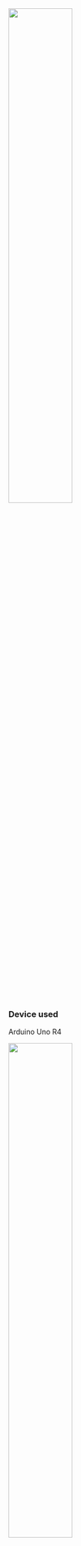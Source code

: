 
 <img src="https://github.com/MartinRGB/MCU-SBC-Note/assets/7036706/ef93a4f6-2be6-4df4-aca2-389690fc1122" width="50%" height="50%">

 ### Device used

Arduino Uno R4

<img src="https://github.com/MartinRGB/MCU-SBC-Note/assets/7036706/aa0d34f8-0693-4e2d-9779-7704df53b404" width="50%" height="50%">

XL6009 DC-DC Buck Boost Converter Module

<img src="https://github.com/MartinRGB/MCU-SBC-Note/assets/7036706/5af59811-9ddc-4237-9eac-55ae0fb28fd1" width="50%" height="50%">

DC Voltage Sensor 0-25V

<img src="https://github.com/MartinRGB/MCU-SBC-Note/assets/7036706/612ffb93-aff9-47d4-94fe-9a117e7e61e7" width="50%" height="50%">

OLED Display Module - 0.96 Inch I2C/IIC 4 Pin Blue/Yellow(SSD1316)

<img src="https://github.com/MartinRGB/MCU-SBC-Note/assets/7036706/f9efbe51-9822-4685-8870-7d9ec1423c42" width="50%" height="50%">

### hardware connection

```
- OLED
SDA/SCL -> A4/A5 pins
- Voltage Sensor
IN -> A0 pins
```
